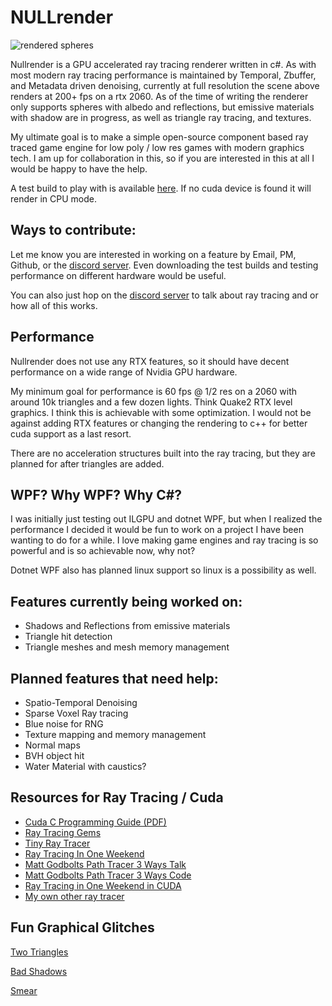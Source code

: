 ﻿# NULLrender

![rendered spheres](https://i.imgur.com/EjMDWJ3.png)

Nullrender is a GPU accelerated ray tracing renderer written in c#. As with most modern ray tracing performance is maintained by Temporal, Zbuffer, and Metadata driven denoising, currently at full resolution the scene above renders at 200+ fps on a rtx 2060. As of the time of writing the renderer only supports spheres with albedo and reflections, but emissive materials with shadow are in progress, as well as triangle ray tracing, and textures.

My ultimate goal is to make a simple open-source component based ray traced game engine for low poly / low res games with modern graphics tech. I am up for collaboration in this, so if you are interested in this at all I would be happy to have the help.

A test build to play with is available [here](https://github.com/NullandKale/GPURayTracer/releases). If no cuda device is found it will render in CPU mode.

## Ways to contribute:

Let me know you are interested in working on a feature by Email, PM, Github, or the [discord server](https://discord.gg/f3zwf2D). Even downloading the test builds and testing performance on different hardware would be useful.

You can also just hop on the [discord server](https://discord.gg/f3zwf2D) to talk about ray tracing and or how all of this works.

## Performance

Nullrender does not use any RTX features, so it should have decent performance on a wide range of Nvidia GPU hardware. 

My minimum goal for performance is 60 fps @ 1/2 res on a 2060 with around 10k triangles and a few dozen lights. Think Quake2 RTX level graphics. I think this is achievable with some optimization. I would not be against adding RTX features or changing the rendering to c++ for better cuda support as a last resort.

There are no acceleration structures built into the ray tracing, but they are planned for after triangles are added.

## WPF? Why WPF? Why C#?

I was initially just testing out ILGPU and dotnet WPF, but when I realized the performance I decided it would be fun to work on a project I have been wanting to do for a while. I love making game engines and ray tracing is so powerful and is so achievable now, why not?

Dotnet WPF also has planned linux support so linux is a possibility as well.

## Features currently being worked on:

- Shadows and Reflections from emissive materials
- Triangle hit detection
- Triangle meshes and mesh memory management

## Planned features that need help:

- Spatio-Temporal Denoising  
- Sparse Voxel Ray tracing
- Blue noise for RNG
- Texture mapping and memory management
- Normal maps
- BVH object hit 
- Water Material with caustics?

## Resources for Ray Tracing / Cuda

- [Cuda C Programming Guide (PDF)](https://docs.nvidia.com/cuda/archive/9.1/pdf/CUDA_C_Programming_Guide.pdf)
- [Ray Tracing Gems](http://www.realtimerendering.com/raytracinggems/)
- [Tiny Ray Tracer](https://github.com/ssloy/tinyraytracer)
- [Ray Tracing In One Weekend](https://raytracing.github.io/books/RayTracingInOneWeekend.html)
- [Matt Godbolts Path Tracer 3 Ways Talk](https://www.youtube.com/watch?v=HG6c4Kwbv4I)
- [Matt Godbolts Path Tracer 3 Ways Code](https://github.com/mattgodbolt/pt-three-ways)
- [Ray Tracing in One Weekend in CUDA](https://github.com/rogerallen/raytracinginoneweekendincuda/tree/master)
- [My own other ray tracer](https://github.com/NullandKale/CRT)

## Fun Graphical Glitches
[Two Triangles](https://gfycat.com/plasticspicykoalabear)

[Bad Shadows](https://gfycat.com/portlyfarkakapo)

[Smear](https://gfycat.com/viciousmatureindianjackal)
